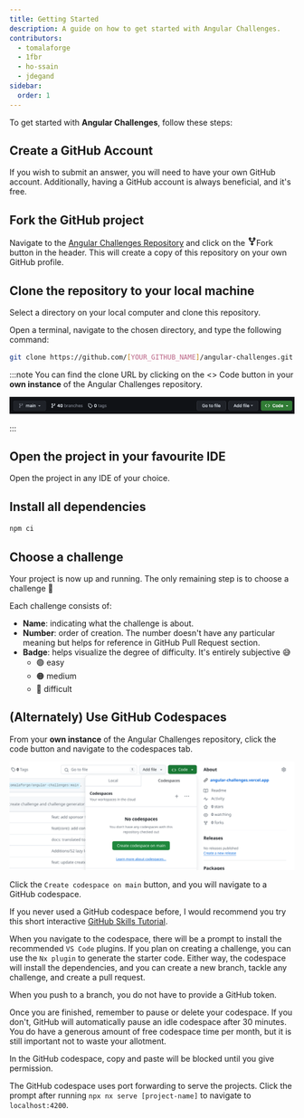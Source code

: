 ```yaml
---
title: Getting Started
description: A guide on how to get started with Angular Challenges.
contributors:
  - tomalaforge
  - 1fbr
  - ho-ssain
  - jdegand
sidebar:
  order: 1
---
```


To get started with <b>Angular Challenges</b>, follow these steps:

## Create a GitHub Account

If you wish to submit an answer, you will need to have your own GitHub account. Additionally, having a GitHub account is always beneficial, and it's free.

## Fork the GitHub project

Navigate to the [Angular Challenges Repository](https://github.com/tomalaforge/angular-challenges) and click on the <span class="github-neutral-btn"> <svg aria-hidden="true" height="16" viewBox="0 0 16 16" version="1.1" width="16" data-view-component="true" class="octicon octicon-repo-forked mr-2">
<path d="M5 5.372v.878c0 .414.336.75.75.75h4.5a.75.75 0 0 0 .75-.75v-.878a2.25 2.25 0 1 1 1.5 0v.878a2.25 2.25 0 0 1-2.25 2.25h-1.5v2.128a2.251 2.251 0 1 1-1.5 0V8.5h-1.5A2.25 2.25 0 0 1 3.5 6.25v-.878a2.25 2.25 0 1 1 1.5 0ZM5 3.25a.75.75 0 1 0-1.5 0 .75.75 0 0 0 1.5 0Zm6.75.75a.75.75 0 1 0 0-1.5.75.75 0 0 0 0 1.5Zm-3 8.75a.75.75 0 1 0-1.5 0 .75.75 0 0 0 1.5 0Z"></path></svg>Fork</span> button in the header. This will create a copy of this repository on your own GitHub profile.

## Clone the repository to your local machine

Select a directory on your local computer and clone this repository.

Open a terminal, navigate to the chosen directory, and type the following command:

```bash
git clone https://github.com/[YOUR_GITHUB_NAME]/angular-challenges.git
```

:::note
You can find the clone URL by clicking on the <span class="github-success-btn"><> Code</span> button in your <b>own instance</b> of the Angular Challenges repository.

![Header of GitHub workspace](../../../assets/header-github.png)

:::

## Open the project in your favourite IDE

Open the project in any IDE of your choice.

## Install all dependencies

```bash
npm ci
```

## Choose a challenge

Your project is now up and running. The only remaining step is to choose a challenge 🚀

Each challenge consists of:

- <b>Name</b>: indicating what the challenge is about.
- <b>Number</b>: order of creation. The number doesn't have any particular meaning but helps for reference in GitHub Pull Request section.
- <b>Badge</b>: helps visualize the degree of difficulty. It's entirely subjective 😅
  - 🟢 easy
  - 🟠 medium
  - 🔴 difficult

## (Alternately) Use GitHub Codespaces

From your <b>own instance</b> of the Angular Challenges repository, click the code button and navigate to the codespaces tab.

![Codespaces tab](../../../assets/codespaces.png)

Click the `Create codespace on main` button, and you will navigate to a GitHub codespace.

If you never used a GitHub codespace before, I would recommend you try this short interactive [GitHub Skills Tutorial](https://github.com/skills/code-with-codespaces).

When you navigate to the codespace, there will be a prompt to install the recommended `VS Code` plugins. If you plan on creating a challenge, you can use the `Nx plugin` to generate the starter code. Either way, the codespace will install the dependencies, and you can create a new branch, tackle any challenge, and create a pull request.

When you push to a branch, you do not have to provide a GitHub token.

Once you are finished, remember to pause or delete your codespace. If you don't, GitHub will automatically pause an idle codespace after 30 minutes. You do have a generous amount of free codespace time per month, but it is still important not to waste your allotment.

In the GitHub codespace, copy and paste will be blocked until you give permission.

The GitHub codespace uses port forwarding to serve the projects. Click the prompt after running `npx nx serve [project-name]` to navigate to `localhost:4200`.
